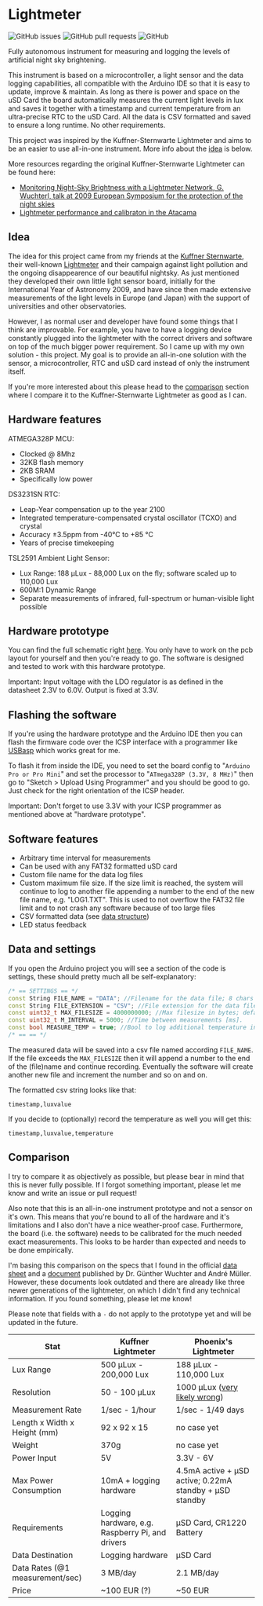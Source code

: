# Lightmeter 

![GitHub issues](https://img.shields.io/github/issues/phoenix1747/lightmeter.svg?style=for-the-badge) ![GitHub pull requests](https://img.shields.io/github/issues-pr/phoenix1747/lightmeter.svg?style=for-the-badge) ![GitHub](https://img.shields.io/github/license/phoenix1747/lightmeter.svg?style=for-the-badge)

Fully autonomous instrument for measuring and logging the levels of artificial night sky brightening.

This instrument is based on a microcontroller, a light sensor and the data logging capabilities, all compatible with the Arduino IDE so that it is easy to update, improve & maintain. As long as there is power and space on the uSD Card the board automatically measures the current light levels in lux and saves it together with a timestamp and current temperature from an ultra-precise RTC to the uSD Card. All the data is CSV formatted and saved to ensure a long runtime. No other requirements.

This project was inspired by the Kuffner-Sternwarte Lightmeter and aims to be an easier to use all-in-one instrument. More info about the [idea](https://github.com/Phoenix1747/Lightmeter#idea) is below.

More resources regarding the original Kuffner-Sternwarte Lightmeter can be found here:
- [Monitoring Night-Sky Brightness with a Lightmeter Network, G. Wuchterl, talk at 2009 European Symposium for the protection of the night skies](http://hms.sternhell.at/lightwiki/images/f/fe/Lightmeter_Network_Armagh.pdf)
- [Lightmeter performance and calibraton in the Atacama](http://hms.sternhell.at/lightwiki/images/7/77/Mueller_lightmeter_site-testing2010.pdf)

## Idea

The idea for this project came from my friends at the [Kuffner Sternwarte](http://kuffner-sternwarte.at), their well-known [Lightmeter](http://hms.sternhell.at/lightwiki) and their campaign against light pollution and the ongoing disappearence of our beautiful nightsky. As just mentioned they developed their own little light sensor board, initially for the International Year of Astronomy 2009, and have since then made extensive measurements of the light levels in Europe (and Japan) with the support of universities and other observatories.

However, I as normal user and developer have found some things that I think are improvable. For example, you have to have a logging device constantly plugged into the lightmeter with the correct drivers and software on top of the much bigger power requirement. So I came up with my own solution - this project. My goal is to provide an all-in-one solution with the sensor, a microcontroller, RTC and uSD card instead of only the instrument itself.

If you're more interested about this please head to the [comparison](https://github.com/Phoenix1747/Lightmeter#comparison) section where I compare it to the Kuffner-Sternwarte Lightmeter as good as I can.

## Hardware features

ATMEGA328P MCU:
* Clocked @ 8Mhz
* 32KB flash memory
* 2KB SRAM
* Specifically low power

DS3231SN RTC:
* Leap-Year compensation up to the year 2100
* Integrated temperature-compensated crystal oscillator (TCXO) and crystal
* Accuracy ±3.5ppm from -40°C to +85 °C
* Years of precise timekeeping

TSL2591 Ambient Light Sensor:
* Lux Range: 188 μLux - 88,000 Lux on the fly; software scaled up to 110,000 Lux
* 600M:1 Dynamic Range
* Separate measurements of infrared, full-spectrum or human-visible light possible

## Hardware prototype

You can find the full schematic right [here](schematic_lightmeter.pdf). You only have to work on the pcb layout for yourself and then you're ready to go. The software is designed and tested to work with this hardware prototype.

Important: Input voltage with the LDO regulator is as defined in the datasheet 2.3V to 6.0V. Output is fixed at 3.3V.

## Flashing the software

If you're using the hardware prototype and the Arduino IDE then you can flash the firmware code over the ICSP interface with a programmer like [USBasp](https://www.fischl.de/usbasp/) which works great for me.

To flash it from inside the IDE, you need to set the board config to "`Arduino Pro or Pro Mini`" and set the processor to "`ATmega328P (3.3V, 8 MHz)`" then go to "Sketch > Upload Using Programmer" and you should be good to go. Just check for the right orientation of the ICSP header.

Important: Don't forget to use 3.3V with your ICSP programmer as mentioned above at "hardware prototype".

## Software features

* Arbitrary time interval for measurements
* Can be used with any FAT32 formatted uSD card
* Custom file name for the data log files
* Custom maximum file size. If the size limit is reached, the system will continue to log to another file appending a number to the end of the new file name, e.g. "LOG1.TXT". This is used to not overflow the FAT32 file limit and to not crash any software because of too large files
* CSV formatted data (see [data structure](https://github.com/Phoenix1747/Lightmeter#Data-and-settings))
* LED status feedback

## Data and settings

If you open the Arduino project you will see a section of the code is settings, these should pretty much all be self-explanatory:

```cpp
/* == SETTINGS == */
const String FILE_NAME = "DATA"; //Filename for the data file; 8 chars or less (FAT32 limit).
const String FILE_EXTENSION = "CSV"; //File extension for the data file; 3 chars or less (FAT32 limit).
const uint32_t MAX_FILESIZE = 4000000000; //Max filesize in bytes; defaults 4GB (FAT32 size limit).
const uint32_t M_INTERVAL = 5000; //Time between measurements [ms].
const bool MEASURE_TEMP = true; //Bool to log additional temperature info.
/* == == */
```

The measured data will be saved into a csv file named according `FILE_NAME`. If the file exceeds the `MAX_FILESIZE` then it will append a number to the end of the (file)name and continue recording. Eventually the software will create another new file and increment the number and so on and on.

The formatted csv string looks like that:

```
timestamp,luxvalue
```

If you decide to (optionally) record the temperature as well you will get this:

```
timestamp,luxvalue,temperature
```

## Comparison

I try to compare it as objectively as possible, but please bear in mind that this is never fully possible. If I forgot something important, please let me know and write an issue or pull request!

Also note that this is an all-in-one instrument prototype and not a sensor on it's own. This means that you're bound to all of the hardware and it's limitations and I also don't have a nice weather-proof case. Furthermore, the board (i.e. the software) needs to be calibrated for the much needed exact measurements. This looks to be harder than expected and needs to be done empirically.

I'm basing this comparison on the specs that I found in the official [data sheet](http://hms.sternhell.at/lightwiki/images/3/30/Lightmeter_specifications.pdf) and a [document](http://hms.sternhell.at/lightwiki/images/a/a7/Mueller_Low_Cost_Luxmeter.pdf) published by Dr. Günther Wuchter and André Müller. However, these documents look outdated and there are already like three newer generations of the lightmeter, on which I didn't find any technical information. If you found something, please let me know!

Please note that fields with a `-` do not apply to the prototype yet and will be updated in the future.

| Stat | Kuffner Lightmeter | Phoenix's Lightmeter |
| --- | --- | --- |
| Lux Range | 500 μLux - 200,000 Lux | 188 μLux - 110,000 Lux |
| Resolution | 50 - 100 μLux | 1000 μLux ([very likely wrong](https://github.com/adafruit/Adafruit_TSL2591_Library/issues/22)) |
| Measurement Rate | 1/sec - 1/hour | 1/sec - 1/49 days |
| Length x Width x Height (mm) | 92 x 92 x 15 | no case yet |
| Weight | 370g | no case yet |
| Power Input | 5V | 3.3V - 6V |
| Max Power Consumption | 10mA + logging hardware | 4.5mA active + μSD active; 0.22mA standby + μSD standby |
| Requirements | Logging hardware, e.g. Raspberry Pi, and drivers | μSD Card, CR1220 Battery |
| Data Destination | Logging hardware | μSD Card |
| Data Rates (@1 measurement/sec) | 3 MB/day | 2.1 MB/day |
| Price | ~100 EUR (?) | ~50 EUR |
